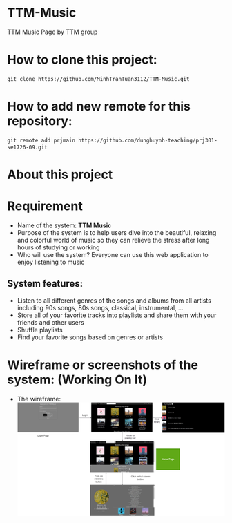 # TTM-Music
TTM Music Page by TTM group
# How to clone this project:
```
git clone https://github.com/MinhTranTuan3112/TTM-Music.git
```
# How to add new remote for this repository:
```
git remote add prjmain https://github.com/dunghuynh-teaching/prj301-se1726-09.git
```
# About this project
# Requirement
- Name of the system: **TTM Music**
- Purpose of the system is to help users dive into the beautiful, relaxing and colorful world of music so they can relieve the stress after long hours of studying or working 
- Who will use the system? Everyone can use this web application to enjoy listening to music
## System features:
- Listen to all different genres of the songs and albums from all artists including 90s songs, 80s songs, classical, instrumental, …
- Store all of your favorite tracks into playlists and share them with your friends and other users
- Shuffle playlists
- Find your favorite songs based on genres or artists

# Wireframe or screenshots of the system: (Working On It)
- The wireframe:
![](wireframe.png)
